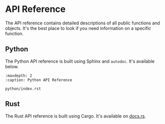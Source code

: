 # API Reference

The API reference contains detailed descriptions of all public functions and objects. It's the best place to look if you need information on a specific function.

## Python

The Python API reference is built using Sphinx and `autodoc`. It's available below.

```{toctree}
:maxdepth: 2
:caption: Python API Reference

python/index.rst
```

## Rust

The Rust API reference is built using Cargo.
It's available on [docs.rs](https://docs.rs/polars/latest/polars/).
